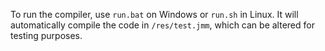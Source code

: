 To run the compiler, use `run.bat` on Windows or `run.sh` in Linux.
It will automatically compile the code in `/res/test.jmm`, which can be altered for testing purposes.